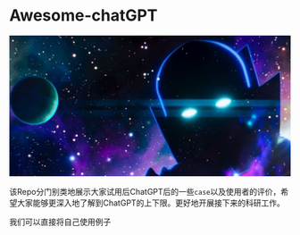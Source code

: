 # Awesome-chatGPT

![figure](awesome.png)

该Repo分门别类地展示大家试用后ChatGPT后的一些`case`以及使用者的评价，希望大家能够更深入地了解到ChatGPT的上下限。更好地开展接下来的科研工作。

我们可以直接将自己使用例子